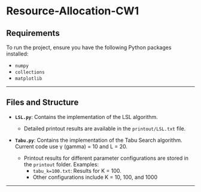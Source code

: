 # Resource-Allocation-CW1

## Requirements
To run the project, ensure you have the following Python packages installed:
- `numpy`
- `collections`
- `matplotlib`

---

## Files and Structure
- **`LSL.py`**: Contains the implementation of the LSL algorithm.
  - Detailed printout results are available in the `printout/LSL.txt` file.

- **`Tabu.py`**: Contains the implementation of the Tabu Search algorithm. Current code use γ (gamma) = 10 and L = 20.
  - Printout results for different parameter configurations are stored in the `printout` folder. Examples:
    - `tabu_k=100.txt`: Results for K = 100.
    - Other configurations include K = 10, 100, and 1000 

---